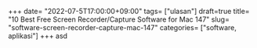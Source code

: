 +++
date= "2022-07-5T17:00:00+09:00"
tags= ["ulasan"]
draft=true
title= "10 Best Free Screen Recorder/Capture Software for Mac        147"
slug= "software-screen-recorder-capture-mac-147"
categories= ["software, aplikasi"]
+++
asd
